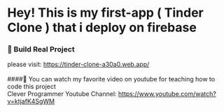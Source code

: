 # Hey! This is my first-app ( Tinder Clone ) that i deploy on firebase

### 🚀 Build Real Project
please visit: https://tinder-clone-a30a0.web.app/
</br></br>
####📌 You can watch my favorite video on youtube for teaching how to code this project
</br> Clever Programmer Youtube Channel: https://www.youtube.com/watch?v=ktjafK4SgWM
